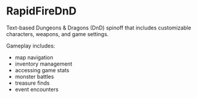 # RapidFireDnD
Text-based Dungeons & Dragons (DnD) spinoff that includes customizable characters, weapons, and game settings.

Gameplay includes:
- map navigation
- inventory management
- accessing game stats
- monster battles
- treasure finds
- event encounters
